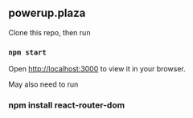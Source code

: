 ## powerup.plaza

Clone this repo, then run

### `npm start`

Open [http://localhost:3000](http://localhost:3000) to view it in your browser.

May also need to run

### npm install react-router-dom



